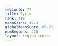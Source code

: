 ```yaml
---
regionId: 77
title: Syria
rank: 219
meanScore: 49.4
globalMeanScore: 69.21
numRegions: 220
layout: region_score
---
```

